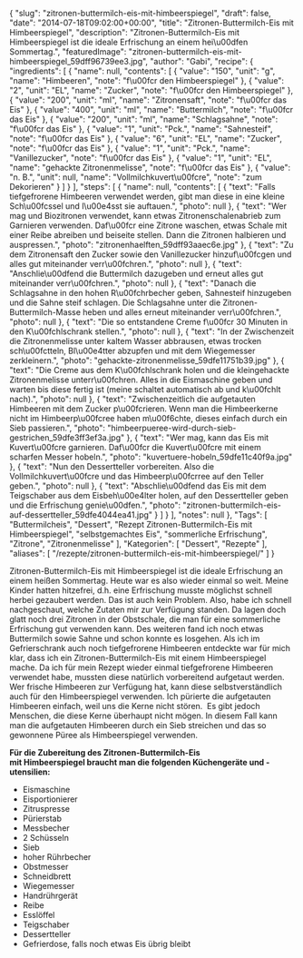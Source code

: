 {
    "slug": "zitronen-buttermilch-eis-mit-himbeerspiegel",
    "draft": false,
    "date": "2014-07-18T09:02:00+00:00",
    "title": "Zitronen-Buttermilch-Eis mit Himbeerspiegel",
    "description": "Zitronen-Buttermilch-Eis mit Himbeerspiegel ist die ideale Erfrischung an einem hei\u00dfen Sommertag.",
    "featuredImage": "zitronen-buttermilch-eis-mit-himbeerspiegel_59dff96739ee3.jpg",
    "author": "Gabi",
    "recipe": {
        "ingredients": [
            {
                "name": null,
                "contents": [
                    {
                        "value": "150",
                        "unit": "g",
                        "name": "Himbeeren",
                        "note": "f\u00fcr den Himbeerspiegel"
                    },
                    {
                        "value": "2",
                        "unit": "EL",
                        "name": "Zucker",
                        "note": "f\u00fcr den Himbeerspiegel"
                    },
                    {
                        "value": "200",
                        "unit": "ml",
                        "name": "Zitronensaft",
                        "note": "f\u00fcr das Eis"
                    },
                    {
                        "value": "400",
                        "unit": "ml",
                        "name": "Buttermilch",
                        "note": "f\u00fcr das Eis"
                    },
                    {
                        "value": "200",
                        "unit": "ml",
                        "name": "Schlagsahne",
                        "note": "f\u00fcr das Eis"
                    },
                    {
                        "value": "1",
                        "unit": "Pck.",
                        "name": "Sahnesteif",
                        "note": "f\u00fcr das Eis"
                    },
                    {
                        "value": "6",
                        "unit": "EL",
                        "name": "Zucker",
                        "note": "f\u00fcr das Eis"
                    },
                    {
                        "value": "1",
                        "unit": "Pck.",
                        "name": "Vanillezucker",
                        "note": "f\u00fcr das Eis"
                    },
                    {
                        "value": "1",
                        "unit": "EL",
                        "name": "gehackte Zitronenmelisse",
                        "note": "f\u00fcr das Eis"
                    },
                    {
                        "value": "n. B.",
                        "unit": null,
                        "name": "Vollmilchkuvert\u00fcre",
                        "note": "zum Dekorieren"
                    }
                ]
            }
        ],
        "steps": [
            {
                "name": null,
                "contents": [
                    {
                        "text": "Falls tiefgefrorene Himbeeren verwendet werden, gibt man diese in eine kleine Sch\u00fcssel und l\u00e4sst sie auftauen.",
                        "photo": null
                    },
                    {
                        "text": "Wer mag und Biozitronen verwendet, kann etwas Zitronenschalenabrieb zum Garnieren verwenden. Daf\u00fcr eine Zitrone waschen, etwas Schale mit einer Reibe abreiben und beiseite stellen. Dann die Zitronen halbieren und auspressen.",
                        "photo": "zitronenhaelften_59dff93aaec6e.jpg"
                    },
                    {
                        "text": "Zu dem Zitronensaft den Zucker sowie den Vanillezucker hinzuf\u00fcgen und alles gut miteinander verr\u00fchren.",
                        "photo": null
                    },
                    {
                        "text": "Anschlie\u00dfend die Buttermilch dazugeben und erneut alles gut miteinander verr\u00fchren.",
                        "photo": null
                    },
                    {
                        "text": "Danach die Schlagsahne in den hohen R\u00fchrbecher geben, Sahnesteif hinzugeben und die Sahne steif schlagen. Die Schlagsahne unter die Zitronen-Buttermilch-Masse heben und alles erneut miteinander verr\u00fchren.",
                        "photo": null
                    },
                    {
                        "text": "Die so entstandene Creme f\u00fcr 30 Minuten in den K\u00fchlschrank stellen.",
                        "photo": null
                    },
                    {
                        "text": "In der Zwischenzeit die Zitronenmelisse unter kaltem Wasser abbrausen, etwas trocken sch\u00fctteln, Bl\u00e4tter abzupfen und mit dem Wiegemesser zerkleinern.",
                        "photo": "gehackte-zitronenmelisse_59dfe11751b39.jpg"
                    },
                    {
                        "text": "Die Creme aus dem K\u00fchlschrank holen und die kleingehackte Zitronenmelisse unterr\u00fchren. Alles in die Eismaschine geben und warten bis diese fertig ist (meine schaltet automatisch ab und k\u00fchlt nach).",
                        "photo": null
                    },
                    {
                        "text": "Zwischenzeitlich die aufgetauten Himbeeren mit dem Zucker p\u00fcrieren. Wenn man die Himbeerkerne nicht im Himbeerp\u00fcree haben m\u00f6chte, dieses einfach durch ein Sieb passieren.",
                        "photo": "himbeerpueree-wird-durch-sieb-gestrichen_59dfe3ff3ef3a.jpg"
                    },
                    {
                        "text": "Wer mag, kann das Eis mit Kuvert\u00fcre garnieren. Daf\u00fcr die Kuvert\u00fcre  mit einem scharfen Messer hobeln.",
                        "photo": "kuvertuere-hobeln_59dfe11c40f9a.jpg"
                    },
                    {
                        "text": "Nun den Dessertteller vorbereiten. Also die Vollmilchkuvert\u00fcre und das Himbeerp\u00fcrree auf den Teller geben.",
                        "photo": null
                    },
                    {
                        "text": "Abschlie\u00dfend das Eis mit dem Teigschaber aus dem Eisbeh\u00e4lter holen, auf den Dessertteller geben und die Erfrischung genie\u00dfen.",
                        "photo": "zitronen-buttermilch-eis-auf-dessertteller_59dfe4044ea41.jpg"
                    }
                ]
            }
        ],
        "notes": null
    },
    "Tags": [
        "Buttermilcheis",
        "Dessert",
        "Rezept Zitronen-Buttermilch-Eis mit Himbeerspiegel",
        "selbstgemachtes Eis",
        "sommerliche Erfrischung",
        "Zitrone",
        "Zitronenmelisse"
    ],
    "Kategorien": [
        "Dessert",
        "Rezepte"
    ],
    "aliases": [
        "\/rezepte\/zitronen-buttermilch-eis-mit-himbeerspiegel\/"
    ]
}

Zitronen-Buttermilch-Eis mit Himbeerspiegel ist die ideale Erfrischung an einem heißen Sommertag. Heute war es also wieder einmal so weit. Meine Kinder hatten hitzefrei, d.h. eine Erfrischung musste möglichst schnell herbei gezaubert werden. Das ist auch kein Problem. Also, habe ich schnell nachgeschaut, welche Zutaten mir zur Verfügung standen. Da lagen doch glatt noch drei Zitronen in der Obstschale, die man für eine sommerliche Erfrischung gut verwenden kann. Des weiteren fand ich noch etwas Buttermilch sowie Sahne und schon konnte es losgehen. Als ich im Gefrierschrank auch noch tiefgefrorene Himbeeren entdeckte war für mich klar, dass ich ein Zitronen-Buttermilch-Eis mit einem Himbeerspiegel mache. Da ich für mein Rezept wieder einmal tiefgefrorene Himbeeren verwendet habe, mussten diese natürlich vorbereitend aufgetaut werden. Wer frische Himbeeren zur Verfügung hat, kann diese selbstverständlich auch für den Himbeerspiegel verwenden. Ich pürierte die aufgetauten Himbeeren einfach, weil uns die Kerne nicht stören.  Es gibt jedoch Menschen, die diese Kerne überhaupt nicht mögen. In diesem Fall kann man die aufgetauten Himbeeren durch ein Sieb streichen und das so gewonnene Püree als Himbeerspiegel verwenden.

**Für die Zubereitung des Zitronen-Buttermilch-Eis mit Himbeerspiegel braucht man die folgenden Küchengeräte und -utensilien:**

 * Eismaschine
 * Eisportionierer
 * Zitruspresse
 * Pürierstab
 * Messbecher
 * 2 Schüsseln
 * Sieb
 * hoher Rührbecher
 * Obstmesser
 * Schneidbrett
 * Wiegemesser
 * Handrührgerät
 * Reibe
 * Esslöffel
 * Teigschaber
 * Dessertteller
 * Gefrierdose, falls noch etwas Eis übrig bleibt